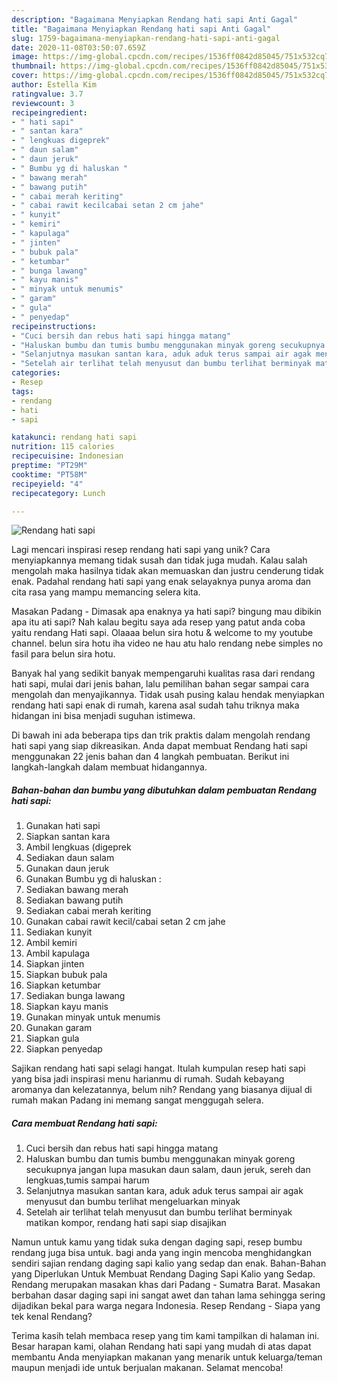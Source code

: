 ```yaml
---
description: "Bagaimana Menyiapkan Rendang hati sapi Anti Gagal"
title: "Bagaimana Menyiapkan Rendang hati sapi Anti Gagal"
slug: 1759-bagaimana-menyiapkan-rendang-hati-sapi-anti-gagal
date: 2020-11-08T03:50:07.659Z
image: https://img-global.cpcdn.com/recipes/1536ff0842d85045/751x532cq70/rendang-hati-sapi-foto-resep-utama.jpg
thumbnail: https://img-global.cpcdn.com/recipes/1536ff0842d85045/751x532cq70/rendang-hati-sapi-foto-resep-utama.jpg
cover: https://img-global.cpcdn.com/recipes/1536ff0842d85045/751x532cq70/rendang-hati-sapi-foto-resep-utama.jpg
author: Estella Kim
ratingvalue: 3.7
reviewcount: 3
recipeingredient:
- " hati sapi"
- " santan kara"
- " lengkuas digeprek"
- " daun salam"
- " daun jeruk"
- " Bumbu yg di haluskan "
- " bawang merah"
- " bawang putih"
- " cabai merah keriting"
- " cabai rawit kecilcabai setan 2 cm jahe"
- " kunyit"
- " kemiri"
- " kapulaga"
- " jinten"
- " bubuk pala"
- " ketumbar"
- " bunga lawang"
- " kayu manis"
- " minyak untuk menumis"
- " garam"
- " gula"
- " penyedap"
recipeinstructions:
- "Cuci bersih dan rebus hati sapi hingga matang"
- "Haluskan bumbu dan tumis bumbu menggunakan minyak goreng secukupnya jangan lupa masukan daun salam, daun jeruk, sereh dan lengkuas,tumis sampai harum"
- "Selanjutnya masukan santan kara, aduk aduk terus sampai air agak menyusut dan bumbu terlihat mengeluarkan minyak"
- "Setelah air terlihat telah menyusut dan bumbu terlihat berminyak matikan kompor, rendang hati sapi siap disajikan"
categories:
- Resep
tags:
- rendang
- hati
- sapi

katakunci: rendang hati sapi 
nutrition: 115 calories
recipecuisine: Indonesian
preptime: "PT29M"
cooktime: "PT58M"
recipeyield: "4"
recipecategory: Lunch

---
```



![Rendang hati sapi](https://img-global.cpcdn.com/recipes/1536ff0842d85045/751x532cq70/rendang-hati-sapi-foto-resep-utama.jpg)

Lagi mencari inspirasi resep rendang hati sapi yang unik? Cara menyiapkannya memang tidak susah dan tidak juga mudah. Kalau salah mengolah maka hasilnya tidak akan memuaskan dan justru cenderung tidak enak. Padahal rendang hati sapi yang enak selayaknya punya aroma dan cita rasa yang mampu memancing selera kita.

Masakan Padang - Dimasak apa enaknya ya hati sapi? bingung mau dibikin apa itu ati sapi? Nah kalau begitu saya ada resep yang patut anda coba yaitu rendang Hati sapi. Olaaaa belun sira hotu &amp; welcome to my youtube channel. belun sira hotu iha video ne hau atu halo rendang nebe simples no fasil para belun sira hotu.

Banyak hal yang sedikit banyak mempengaruhi kualitas rasa dari rendang hati sapi, mulai dari jenis bahan, lalu pemilihan bahan segar sampai cara mengolah dan menyajikannya. Tidak usah pusing kalau hendak menyiapkan rendang hati sapi enak di rumah, karena asal sudah tahu triknya maka hidangan ini bisa menjadi suguhan istimewa.


Di bawah ini ada beberapa tips dan trik praktis dalam mengolah rendang hati sapi yang siap dikreasikan. Anda dapat membuat Rendang hati sapi menggunakan 22 jenis bahan dan 4 langkah pembuatan. Berikut ini langkah-langkah dalam membuat hidangannya.

<!--inarticleads1-->

##### Bahan-bahan dan bumbu yang dibutuhkan dalam pembuatan Rendang hati sapi:

1. Gunakan  hati sapi
1. Siapkan  santan kara
1. Ambil  lengkuas (digeprek
1. Sediakan  daun salam
1. Gunakan  daun jeruk
1. Gunakan  Bumbu yg di haluskan :
1. Sediakan  bawang merah
1. Sediakan  bawang putih
1. Sediakan  cabai merah keriting
1. Gunakan  cabai rawit kecil/cabai setan 2 cm jahe
1. Sediakan  kunyit
1. Ambil  kemiri
1. Ambil  kapulaga
1. Siapkan  jinten
1. Siapkan  bubuk pala
1. Siapkan  ketumbar
1. Sediakan  bunga lawang
1. Siapkan  kayu manis
1. Gunakan  minyak untuk menumis
1. Gunakan  garam
1. Siapkan  gula
1. Siapkan  penyedap


Sajikan rendang hati sapi selagi hangat. Itulah kumpulan resep hati sapi yang bisa jadi inspirasi menu harianmu di rumah. Sudah kebayang aromanya dan kelezatannya, belum nih? Rendang yang biasanya dijual di rumah makan Padang ini memang sangat menggugah selera. 

<!--inarticleads2-->

##### Cara membuat Rendang hati sapi:

1. Cuci bersih dan rebus hati sapi hingga matang
1. Haluskan bumbu dan tumis bumbu menggunakan minyak goreng secukupnya jangan lupa masukan daun salam, daun jeruk, sereh dan lengkuas,tumis sampai harum
1. Selanjutnya masukan santan kara, aduk aduk terus sampai air agak menyusut dan bumbu terlihat mengeluarkan minyak
1. Setelah air terlihat telah menyusut dan bumbu terlihat berminyak matikan kompor, rendang hati sapi siap disajikan


Namun untuk kamu yang tidak suka dengan daging sapi, resep bumbu rendang juga bisa untuk. bagi anda yang ingin mencoba menghidangkan sendiri sajian rendang daging sapi kalio yang sedap dan enak. Bahan-Bahan yang Diperlukan Untuk Membuat Rendang Daging Sapi Kalio yang Sedap. Rendang merupakan masakan khas dari Padang - Sumatra Barat. Masakan berbahan dasar daging sapi ini sangat awet dan tahan lama sehingga sering dijadikan bekal para warga negara Indonesia. Resep Rendang - Siapa yang tek kenal Rendang? 

Terima kasih telah membaca resep yang tim kami tampilkan di halaman ini. Besar harapan kami, olahan Rendang hati sapi yang mudah di atas dapat membantu Anda menyiapkan makanan yang menarik untuk keluarga/teman maupun menjadi ide untuk berjualan makanan. Selamat mencoba!
